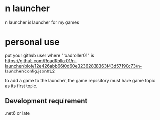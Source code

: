 # n launcher
n launcher is launcher for my games

# personal use
put your github user where "roadroller01" is 
https://github.com/RoadRoller01/n-launcher/blob/12e426abb66f0d60e32362838363f43d57190c73/n-launcher/config.json#L2

to add a game to the launcher, the game repository must have game topic as its first topic.

## Development requirement
.net6 or late
